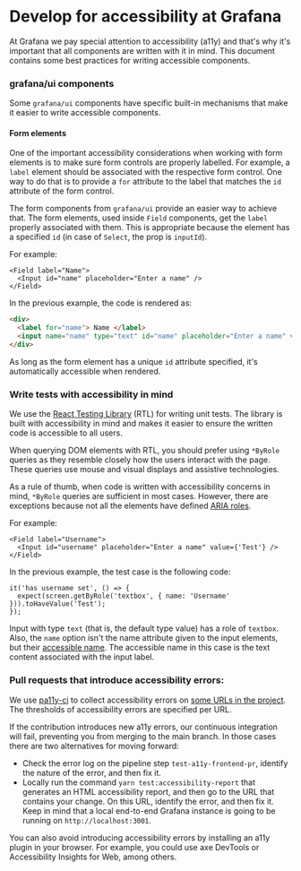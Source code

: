 # Develop for accessibility at Grafana

At Grafana we pay special attention to accessibility (a11y) and that's why it's important that all components are written with it in mind. This document contains some best practices for writing accessible components.

### grafana/ui components

Some `grafana/ui` components have specific built-in mechanisms that make it easier to write accessible components.

#### Form elements

One of the important accessibility considerations when working with form elements is to make sure form controls are properly labelled.
For example, a `label` element should be associated with the respective form control.
One way to do that is to provide a `for` attribute to the label that matches the `id` attribute of the form control.

The form components from `grafana/ui` provide an easier way to achieve that. The form elements, used inside `Field` components, get the `label` properly associated with them. This is appropriate because the element has a specified `id` (in case of `Select`, the prop is `inputId`).

For example:

``` tsx
<Field label="Name">
  <Input id="name" placeholder="Enter a name" />
</Field>
```

In the previous example, the code is rendered as:

``` html
<div>
  <label for="name"> Name </label>
  <input name="name" type="text" id="name" placeholder="Enter a name" value="" />
</div>
```

As long as the form element has a unique `id` attribute specified, it's automatically accessible when rendered.

### Write tests with accessibility in mind

We use the [React Testing Library](https://testing-library.com/docs/react-testing-library/intro) (RTL) for writing unit tests.
The library is built with accessibility in mind and makes it easier to ensure the written code is accessible to all users.

When querying DOM elements with RTL, you should prefer using `*ByRole` queries as they resemble closely how the users interact with the page. These queries use mouse and visual displays and assistive technologies.

As a rule of thumb, when code is written with accessibility concerns in
mind, `*ByRole` queries are sufficient in most cases. However, there are exceptions because not all the elements have defined [ARIA roles](https://www.w3.org/TR/html-aria/#docconformance).

For example:

``` tsx
<Field label="Username">
  <Input id="username" placeholder="Enter a name" value={'Test'} />
</Field>
```

In the previous example, the test case is the following code:

``` tsx
it('has username set', () => {
  expect(screen.getByRole('textbox', { name: 'Username' })).toHaveValue('Test');
});
```

Input with type `text` (that is, the default type value) has a role of `textbox`. Also, the `name` option isn't the name attribute given to the input elements, but their [accessible name](https://www.tpgi.com/what-is-an-accessible-name/). The accessible name in this case is the text content associated with the input label.

### Pull requests that introduce accessibility errors:

We use [pa11y-ci](https://github.com/pa11y/pa11y-ci) to collect accessibility errors on [some URLs in the project](https://github.com/grafana/grafana/issues/36555). The thresholds of accessibility errors are specified per URL.

If the contribution introduces new a11y errors, our continuous integration will fail, preventing you from merging to the main branch. In those cases there are two alternatives for moving forward:

- Check the error log on the pipeline step `test-a11y-frontend-pr`, identify the nature of the error, and then fix it.
- Locally run the command `yarn test:accessibility-report` that generates an HTML accessibility report, and then go to the URL that contains your change. On this URL, identify the error, and then fix it. Keep in mind that a local end-to-end Grafana instance is going to be running on `http://localhost:3001`.

You can also avoid introducing accessibility errors by installing an a11y plugin in your browser. For example, you could use axe DevTools or Accessibility Insights for Web, among others.
